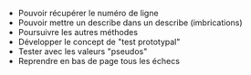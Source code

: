 * Pouvoir récupérer le numéro de ligne
* Pouvoir mettre un describe dans un describe (imbrications)
* Poursuivre les autres méthodes
* Développer le concept de "test prototypal"
* Tester avec les valeurs "pseudos"
* Reprendre en bas de page tous les échecs
